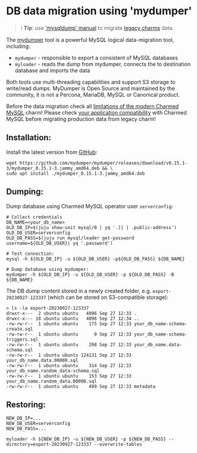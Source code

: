 # DB data migration using 'mydumper'

> :information_source: **Tip**: use ['mysqldump' manual](/t/11958) to migrate [legacy charms](/t/10788) data.

The [mydumper](https://github.com/mydumper/mydumper) tool is a powerful MySQL logical data-migration tool, including:

* `mydumper` - responsible to export a consistent of MySQL databases
* `myloader` - reads the dump from mydumper, connects the to destination database and imports the data

Both tools use multi-threading capabilities and support S3 storage to write/read dumps. MyDumper is Open Source and maintained by the community, it is not a Percona, MariaDB, MySQL or Canonical product.

Before the data migration check all [limitations of the modern Charmed MySQL](/t/11742#mysql-gr-limits) charm!
Please check [your application compatibility](/t/10788) with Charmed MySQL before migrating production data from legacy charm!

## Installation:
Install the latest version from [GitHub](https://github.com/mydumper/mydumper/releases):
```shell
wget https://github.com/mydumper/mydumper/releases/download/v0.15.1-3/mydumper_0.15.1-3.jammy_amd64.deb && \
sudo apt install ./mydumper_0.15.1-3.jammy_amd64.deb
```

## Dumping:

Dump database using Charmed MySQL operator user `serverconfig`:
```shell
# Collect credentials
DB_NAME=<your_db_name>
OLD_DB_IP=$(juju show-unit mysql/0 | yq '.[] | .public-address')
OLD_DB_USER=serverconfig
OLD_DB_PASS=$(juju run mysql/leader get-password username=${OLD_DB_USER}| yq '.password')

# Test connection:
mysql -h ${OLD_DB_IP} -u ${OLD_DB_USER} -p${OLD_DB_PASS} ${DB_NAME}

# Dump database using mydumper:
mydumper -h ${OLD_DB_IP} -u ${OLD_DB_USER} -p ${OLD_DB_PASS} -B ${DB_NAME}
```

The DB dump content stored in a newly created folder, e.g. `export-20230927-123337` (which can be stored on S3-compatible storage):
```shell
> ls -la export-20230927-123337
drwxr-x---  2 ubuntu ubuntu   4096 Sep 27 12:33 .
drwxr-x--- 18 ubuntu ubuntu   4096 Sep 27 12:34 ..
-rw-rw-r--  1 ubuntu ubuntu    175 Sep 27 12:33 your_db_name-schema-create.sql
-rw-rw-r--  1 ubuntu ubuntu      0 Sep 27 12:33 your_db_name-schema-triggers.sql
-rw-rw-r--  1 ubuntu ubuntu    298 Sep 27 12:33 your_db_name.data-schema.sql
-rw-rw-r--  1 ubuntu ubuntu 124131 Sep 27 12:33 your_db_name.data.00000.sql
-rw-rw-r--  1 ubuntu ubuntu    314 Sep 27 12:33 your_db_name.random_data-schema.sql
-rw-rw-r--  1 ubuntu ubuntu    153 Sep 27 12:33 your_db_name.random_data.00000.sql
-rw-rw-r--  1 ubuntu ubuntu    499 Sep 27 12:33 metadata
```

## Restoring:
```shell
NEW_DB_IP=...
NEW_DB_USER=serverconfig
NEW_DB_PASS=...

myloader -h ${NEW_DB_IP} -u ${NEW_DB_USER} -p ${NEW_DB_PASS} --directory=export-20230927-123337 --overwrite-tables
```